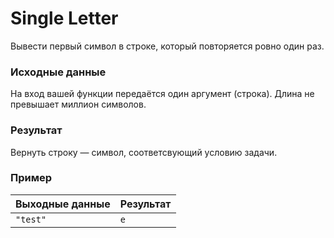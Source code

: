 # Single Letter
Вывести первый символ в строке, который повторяется ровно один раз.

### Исходные данные
На вход вашей функции передаётся один аргумент (строка). Длина не превышает миллион символов.

### Результат
Вернуть строку — символ, соответсвующий условию задачи.

### Пример
| Выходные данные             | Результат |
|-----------------------------|-----------|
| `"test"`                    | `e`       |
